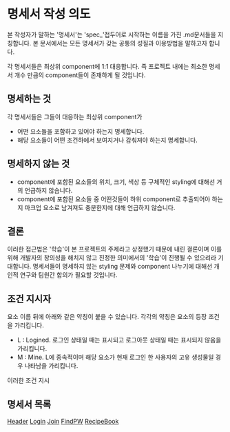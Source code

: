 # 명세서 작성 의도

본 작성자가 말하는 '명세서'는 'spec_'접두어로 시작하는 이름을 가진 .md문서들을 지칭합니다.
본 문서에서는 모든 명세서가 갖는 공통의 성질과 이용방법을 말하고자 합니다.

각 명세서들은 최상위 component에 1:1 대응합니다.
즉 프로젝트 내에는 최소한 명세서 개수 만큼의 component들이 존재하게 될 것입니다.

## 명세하는 것

각 명세서들은 그들이 대응하는 최상위 component가
- 어떤 요소들을 포함하고 있어야 하는지 명세합니다.
- 해당 요소들이 어떤 조건하에서 보여지거나 감춰져야 하는지 명세합니다.

## 명세하지 않는 것

- component에 포함된 요소들의 위치, 크기, 색상 등 구체적인 styling에 대해선 거의 언급하지 않습니다.
- component에 포함된 요소들 중 어떤것들이 하위 component로 추출되어야 하는지 마크업 요소로 남겨져도 충분한지에 대해 언급하지 않습니다.

## 결론

이러한 접근법은 '학습'이 본 프로젝트의 주제라고 상정했기 때문에 내린 결론이며 이를 위해 개발자의 창의성을 해치지 않고 진정한 의미에서의 '학습'이 진행될 수 있으리라 기대합니다. 명세서들이 명세하지 않는 styling 문제와 component 나누기에 대해선 개인적 연구와 팀원간 합의가 필요할 것입니다.

## 조건 지시자

요소 이름 뒤에 아래와 같은 약칭이 붙을 수 있습니다. 각각의 약칭은 요소의 등장 조건을 가리킵니다.
- L : Logined. 로그인 상태일 때는 표시되고 로그아웃 상태일 때는 표시되지 않음을 가리킵니다.
- M : Mine. L에 종속적이며 해당 요소가 현재 로그인 한 사용자의 고유 생성물일 경우 나타남을 가리킵니다.

이러한 조건 지시

## 명세서 목록

[Header](./spec_header.md)
[Login](./spec_login.md)
[Join](./spec_join.md)
[FindPW](./spec_find_pw.md)
[RecipeBook](./spec_recipe_book.md)